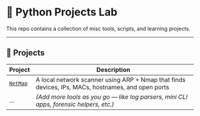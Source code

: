# 🐍 Python Projects Lab

This repo contains a collection of misc tools, scripts, and learning projects.



---

## 📁 Projects

| Project | Description |
|--------|-------------|
| [`NetMap`](netmap) | A local network scanner using ARP + Nmap that finds devices, IPs, MACs, hostnames, and open ports |
| ... | *(Add more tools as you go — like log parsers, mini CLI apps, forensic helpers, etc.)* |


